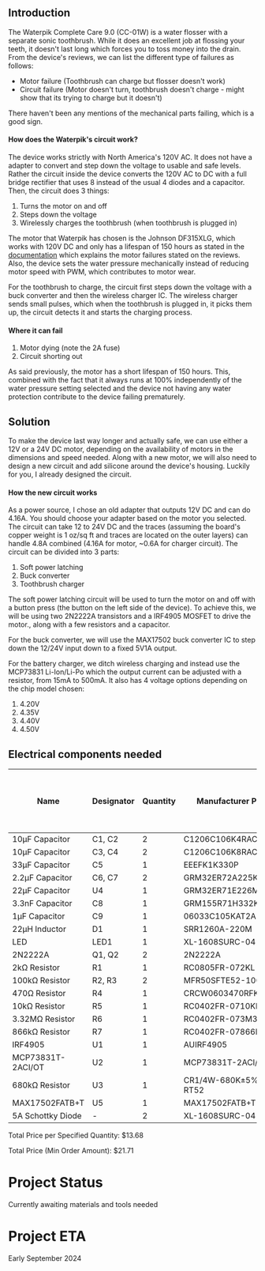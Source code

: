 ## Introduction

The Waterpik Complete Care 9.0 (CC-01W) is a water flosser with a separate sonic toothbrush. While it does an excellent job at flossing your teeth, it doesn't last long which forces you to toss money into the drain. From the device's reviews, we can list the different type of failures as follows:
- Motor failure (Toothbrush can charge but flosser doesn't work)
- Circuit failure (Motor doesn't turn, toothbrush doesn't charge - might show that its trying to charge but it doesn't)

There haven't been any mentions of the mechanical parts failing, which is a good sign.

#### How does the Waterpik's circuit work?
The device works strictly with North America's 120V AC. It does not have a adapter to convert and step down the voltage to usable and safe levels. Rather the circuit inside the device converts the 120V AC to DC with a full bridge rectifier that uses 8 instead of the usual 4 diodes and a capacitor. Then, the circuit does 3 things:
1. Turns the motor on and off
2. Steps down the voltage
3. Wirelessly charges the toothbrush (when toothbrush is plugged in)

The motor that Waterpik has chosen is the Johnson DF315XLG, which works with 120V DC and only has a lifespan of 150 hours as stated in the [documentation](https://www.effebibo.it/wp-content/uploads/2019/03/Series_High%20Voltage%20DC%20Motors_Metric.pdf) which explains the motor failures stated on the reviews. Also, the device sets the water pressure mechanically instead of reducing motor speed with PWM, which contributes to motor wear. 

For the toothbrush to charge, the circuit first steps down the voltage with a buck converter and then the wireless charger IC. The wireless charger sends small pulses, which when the toothbrush is plugged in, it picks them up, the circuit detects it and starts the charging process.

#### Where it can fail
1. Motor dying (note the 2A fuse)
3. Circuit shorting out

As said previously, the motor has a short lifespan of 150 hours. This, combined with the fact that it always runs at 100% independently of the water pressure setting selected and the device not having any water protection contribute to the device failing prematurely.

## Solution

To make the device last way longer and actually safe, we can use either a 12V or a 24V DC motor, depending on the availability of motors in the dimensions and speed needed. Along with a new motor, we will also need to design a new circuit and add silicone around the device's housing.
Luckily for you, I already designed the circuit.

#### How the new circuit works
As a power source, I chose an old adapter that outputs 12V DC and can do 4.16A. You should choose your adapter based on the motor you selected. The circuit can take 12 to 24V DC and the traces (assuming the board's copper weight is 1 oz/sq ft and traces are located on the outer layers) can handle 4.8A combined (4.16A for motor, ~0.6A for charger circuit). The circuit can be divided into 3 parts:

1. Soft power latching
2. Buck converter
3. Toothbrush charger

The soft power latching circuit will be used to turn the motor on and off with a button press (the button on the left side of the device). To achieve this, we will be using two 2N2222A transistors and a IRF4905 MOSFET to drive the motor., along with a few resistors and a capacitor.

For the buck converter, we will use the MAX17502 buck converter IC to step down the 12/24V input down to a fixed 5V1A output.

For the battery charger, we ditch wireless charging and instead use the MCP73831 Li-Ion/Li-Po which the output current can be adjusted with a resistor, from 15mA to 500mA. It also has 4 voltage options depending on the chip model chosen:
1. 4.20V
2. 4.35V
3. 4.40V
4. 4.50V

<!-- START COMPONENTS SECTION -->
## Electrical components needed

| Name | Designator | Quantity | Manufacturer Part | Supplier | Supplier Part | Price per Unit (USD) | Price per Specified Quantity (USD) | Total Price (Min Order Amount) (USD) |
| --- | --- | --- | --- | --- | --- | --- | --- | --- |
| 10µF Capacitor | C1, C2 | 2 | C1206C106K4RACAUTO | LCSC | C141190 | 0.1364 | 0.2728 | 0.6820 |
| 10µF Capacitor | C3, C4 | 2 | C1206C106K8RAC7800 | LCSC | C600021 | 0.124 | 0.248 | 0.6200 |
| 33µF Capacitor | C5 | 1 | EEEFK1K330P | LCSC | C128461 | 0.3182 | 0.3182 | 1.5910 |
| 2.2µF Capacitor | C6, C7 | 2 | GRM32ER72A225KA35L | LCSC | C86054 | 0.1343 | 0.2686 | 0.6715 |
| 22µF Capacitor | U4 | 1 | GRM32ER71E226ME15K | LCSC | C2167828 | 0.3434 | 0.3434 | 1.7170 |
| 3.3nF Capacitor | C8 | 1 | GRM155R71H332KA01D | LCSC | C85963 | 0.0027 | 0.0027 | 0.2700 |
| 1µF Capacitor | C9 | 1 | 06033C105KAT2A | LCSC | C597116 | 0.035 | 0.035 | 0.7000 |
| 22µH Inductor | D1 | 1 | SRR1260A-220M | LCSC | C3224283 | 1.258 | 1.258 | 1.2580 |
| LED | LED1 | 1 | XL-1608SURC-04 | LCSC | C965798 | 0.0045 | 0.0045 | 0.4500 |
| 2N2222A | Q1, Q2 | 2 | 2N2222A | LCSC | C358533 | 0.0229 | 0.0458 | 0.4580 |
| 2kΩ Resistor | R1 | 1 | RC0805FR-072KL | LCSC | C114572 | 0.0021 | 0.0021 | 0.2100 |
| 100kΩ Resistor | R2, R3 | 2 | MFR50SFTE52-100K | LCSC | C173137 | 0.0182 | 0.0364 | 0.9100 |
| 470Ω Resistor | R4 | 1 | CRCW0603470RFKEA | LCSC | C844786 | 0.0071 | 0.0071 | 0.7100 |
| 10kΩ Resistor | R5 | 1 | RC0402FR-0710KL | LCSC | C60490 | 0.0005 | 0.0005 | 0.0500 |
| 3.32MΩ Resistor | R6 | 1 | RC0402FR-073M32L | LCSC | C477691 | 0.0007 | 0.0007 | 0.0700 |
| 866kΩ Resistor | R7 | 1 | RC0402FR-07866KL | LCSC | C137931 | 0.0006 | 0.0006 | 0.0600 |
| IRF4905 | U1 | 1 | AUIRF4905 | LCSC | C533263 | 8.2195 | 8.2195 | 8.2195 |
| MCP73831T-2ACI/OT | U2 | 1 | MCP73831T-2ACI/OT | LCSC | C424093 | 0.7094 | 0.7094 | 0.7094 |
| 680kΩ Resistor | U3 | 1 | CR1/4W-680K±5%-RT52 | LCSC | C2896880 | 0.004 | 0.004 | 0.2000 |
| MAX17502FATB+T | U5 | 1 | MAX17502FATB+T | LCSC | C559500 | 1.74 | 1.74 | 1.7400 |
| 5A Schottky Diode | - | 2 | XL-1608SURC-04 | LCSC | C7503125 | 0.0833 | 0.1666 | 0.4165 |

Total Price per Specified Quantity: $13.68

Total Price (Min Order Amount): $21.71

<!-- END COMPONENTS SECTION -->

# Project Status
Currently awaiting materials and tools needed

# Project ETA 
Early September 2024
